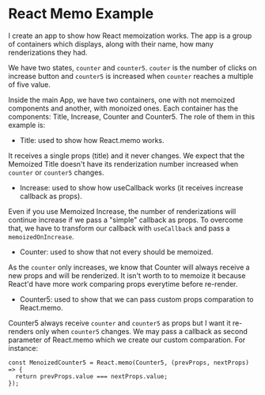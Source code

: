 # React Memo Example

I create an app to show how React memoization works. The app is a group of containers which displays, along with their name, how many renderizations they had.

We have two states, `counter` and `counter5`. `couter` is the number of clicks on increase button and `counter5` is increased when `counter` reaches a multiple of five value.

Inside the main App, we have two containers, one with not memoized components and another, with monoized ones. Each container has the components: Title, Increase, Counter and Counter5. The role of them in this example is:

- Title: used to show how React.memo works.

It receives a single props (title) and it never changes. We expect that the Memoized Title doesn't have its renderization number increased when `counter` or `counter5` changes.

- Increase: used to show how useCallback works (it receives increase callback as props).

Even if you use Memoized Increase, the number of renderizations will continue increase if we pass a "simple" callback as props. To overcome that, we have to transform our callback with `useCallback` and pass a `memoizedOnIncrease`.

- Counter: used to show that not every should be memoized.

As the `counter` only increases, we know that Counter will always receive a new props and will be renderized. It isn't worth to to memoize it because React'd have more work comparing props everytime before re-render.

- Counter5: used to show that we can pass custom props comparation to React.memo.

Counter5 always receive `counter` and `counter5` as props but I want it re-renders only when `counter5` changes. We may pass a callback as second parameter of React.memo which we create our custom comparation. For instance:

```
const MenoizedCounter5 = React.memo(Counter5, (prevProps, nextProps) => {
  return prevProps.value === nextProps.value;
});
```
